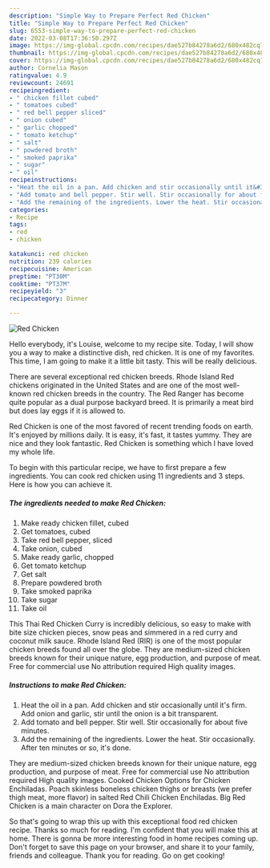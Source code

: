 ```yaml
---
description: "Simple Way to Prepare Perfect Red Chicken"
title: "Simple Way to Prepare Perfect Red Chicken"
slug: 6553-simple-way-to-prepare-perfect-red-chicken
date: 2022-03-08T17:36:50.297Z
image: https://img-global.cpcdn.com/recipes/dae527b84278a6d2/680x482cq70/red-chicken-recipe-main-photo.jpg
thumbnail: https://img-global.cpcdn.com/recipes/dae527b84278a6d2/680x482cq70/red-chicken-recipe-main-photo.jpg
cover: https://img-global.cpcdn.com/recipes/dae527b84278a6d2/680x482cq70/red-chicken-recipe-main-photo.jpg
author: Cornelia Mason
ratingvalue: 4.9
reviewcount: 24691
recipeingredient:
- " chicken fillet cubed"
- " tomatoes cubed"
- " red bell pepper sliced"
- " onion cubed"
- " garlic chopped"
- " tomato ketchup"
- " salt"
- " powdered broth"
- " smoked paprika"
- " sugar"
- " oil"
recipeinstructions:
- "Heat the oil in a pan. Add chicken and stir occasionally until it&#39;s firm. Add onion and garlic, stir until the onion is a bit transparent."
- "Add tomato and bell pepper. Stir well. Stir occasionally for about five minutes."
- "Add the remaining of the ingredients. Lower the heat. Stir occasionally. After ten minutes or so, it&#39;s done."
categories:
- Recipe
tags:
- red
- chicken

katakunci: red chicken 
nutrition: 239 calories
recipecuisine: American
preptime: "PT30M"
cooktime: "PT37M"
recipeyield: "3"
recipecategory: Dinner

---
```



![Red Chicken](https://img-global.cpcdn.com/recipes/dae527b84278a6d2/680x482cq70/red-chicken-recipe-main-photo.jpg)

Hello everybody, it's Louise, welcome to my recipe site. Today, I will show you a way to make a distinctive dish, red chicken. It is one of my favorites. This time, I am going to make it a little bit tasty. This will be really delicious.

There are several exceptional red chicken breeds. Rhode Island Red chickens originated in the United States and are one of the most well-known red chicken breeds in the country. The Red Ranger has become quite popular as a dual purpose backyard breed. It is primarily a meat bird but does lay eggs if it is allowed to.

Red Chicken is one of the most favored of recent trending foods on earth. It's enjoyed by millions daily. It is easy, it's fast, it tastes yummy. They are nice and they look fantastic. Red Chicken is something which I have loved my whole life.


To begin with this particular recipe, we have to first prepare a few ingredients. You can cook red chicken using 11 ingredients and 3 steps. Here is how you can achieve it.

<!--inarticleads1-->

##### The ingredients needed to make Red Chicken:

1. Make ready  chicken fillet, cubed
1. Get  tomatoes, cubed
1. Take  red bell pepper, sliced
1. Take  onion, cubed
1. Make ready  garlic, chopped
1. Get  tomato ketchup
1. Get  salt
1. Prepare  powdered broth
1. Take  smoked paprika
1. Take  sugar
1. Take  oil


This Thai Red Chicken Curry is incredibly delicious, so easy to make with bite size chicken pieces, snow peas and simmered in a red curry and coconut milk sauce. Rhode Island Red (RIR) is one of the most popular chicken breeds found all over the globe. They are medium-sized chicken breeds known for their unique nature, egg production, and purpose of meat. Free for commercial use No attribution required High quality images. 

<!--inarticleads2-->

##### Instructions to make Red Chicken:

1. Heat the oil in a pan. Add chicken and stir occasionally until it&#39;s firm. Add onion and garlic, stir until the onion is a bit transparent.
1. Add tomato and bell pepper. Stir well. Stir occasionally for about five minutes.
1. Add the remaining of the ingredients. Lower the heat. Stir occasionally. After ten minutes or so, it&#39;s done.


They are medium-sized chicken breeds known for their unique nature, egg production, and purpose of meat. Free for commercial use No attribution required High quality images. Cooked Chicken Options for Chicken Enchiladas. Poach skinless boneless chicken thighs or breasts (we prefer thigh meat, more flavor) in salted Red Chili Chicken Enchiladas. Big Red Chicken is a main character on Dora the Explorer. 

So that's going to wrap this up with this exceptional food red chicken recipe. Thanks so much for reading. I'm confident that you will make this at home. There is gonna be more interesting food in home recipes coming up. Don't forget to save this page on your browser, and share it to your family, friends and colleague. Thank you for reading. Go on get cooking!
